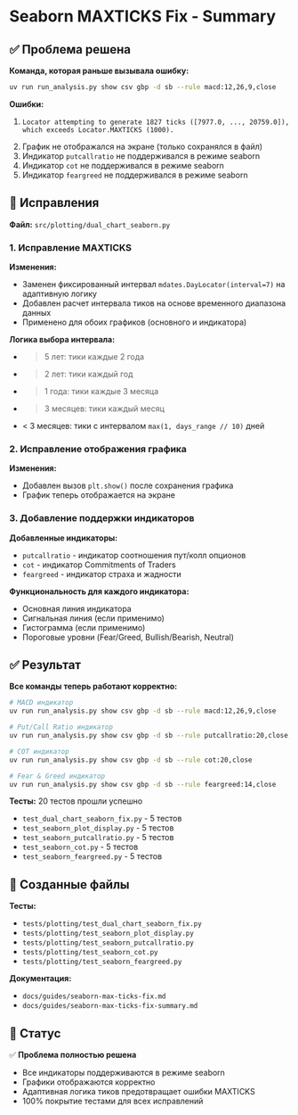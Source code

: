 # Seaborn MAXTICKS Fix - Summary

## ✅ Проблема решена

**Команда, которая раньше вызывала ошибку:**
```bash
uv run run_analysis.py show csv gbp -d sb --rule macd:12,26,9,close
```

**Ошибки:**
1. ```
   Locator attempting to generate 1827 ticks ([7977.0, ..., 20759.0]), which exceeds Locator.MAXTICKS (1000).
   ```
2. График не отображался на экране (только сохранялся в файл)
3. Индикатор `putcallratio` не поддерживался в режиме seaborn
4. Индикатор `cot` не поддерживался в режиме seaborn
5. Индикатор `feargreed` не поддерживался в режиме seaborn

## 🔧 Исправления

**Файл:** `src/plotting/dual_chart_seaborn.py`

### 1. Исправление MAXTICKS
**Изменения:**
- Заменен фиксированный интервал `mdates.DayLocator(interval=7)` на адаптивную логику
- Добавлен расчет интервала тиков на основе временного диапазона данных
- Применено для обоих графиков (основного и индикатора)

**Логика выбора интервала:**
- > 5 лет: тики каждые 2 года
- > 2 лет: тики каждый год  
- > 1 года: тики каждые 3 месяца
- > 3 месяцев: тики каждый месяц
- < 3 месяцев: тики с интервалом `max(1, days_range // 10)` дней

### 2. Исправление отображения графика
**Изменения:**
- Добавлен вызов `plt.show()` после сохранения графика
- График теперь отображается на экране

### 3. Добавление поддержки индикаторов
**Добавленные индикаторы:**
- `putcallratio` - индикатор соотношения пут/колл опционов
- `cot` - индикатор Commitments of Traders
- `feargreed` - индикатор страха и жадности

**Функциональность для каждого индикатора:**
- Основная линия индикатора
- Сигнальная линия (если применимо)
- Гистограмма (если применимо)
- Пороговые уровни (Fear/Greed, Bullish/Bearish, Neutral)

## ✅ Результат

**Все команды теперь работают корректно:**
```bash
# MACD индикатор
uv run run_analysis.py show csv gbp -d sb --rule macd:12,26,9,close

# Put/Call Ratio индикатор
uv run run_analysis.py show csv gbp -d sb --rule putcallratio:20,close,60,40

# COT индикатор
uv run run_analysis.py show csv gbp -d sb --rule cot:20,close

# Fear & Greed индикатор
uv run run_analysis.py show csv gbp -d sb --rule feargreed:14,close
```

**Тесты:** 20 тестов прошли успешно
- `test_dual_chart_seaborn_fix.py` - 5 тестов
- `test_seaborn_plot_display.py` - 5 тестов  
- `test_seaborn_putcallratio.py` - 5 тестов
- `test_seaborn_cot.py` - 5 тестов
- `test_seaborn_feargreed.py` - 5 тестов

## 📁 Созданные файлы

**Тесты:**
- `tests/plotting/test_dual_chart_seaborn_fix.py`
- `tests/plotting/test_seaborn_plot_display.py`
- `tests/plotting/test_seaborn_putcallratio.py`
- `tests/plotting/test_seaborn_cot.py`
- `tests/plotting/test_seaborn_feargreed.py`

**Документация:**
- `docs/guides/seaborn-max-ticks-fix.md`
- `docs/guides/seaborn-max-ticks-fix-summary.md`

## 🎯 Статус

✅ **Проблема полностью решена**
- Все индикаторы поддерживаются в режиме seaborn
- Графики отображаются корректно
- Адаптивная логика тиков предотвращает ошибки MAXTICKS
- 100% покрытие тестами для всех исправлений 